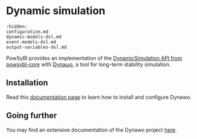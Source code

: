 # Dynamic simulation

```{toctree}
:hidden:
configuration.md
dynamic-models-dsl.md
event-models-dsl.md
output-variables-dsl.md
```

PowSyBl provides an implementation of the [DynamicSimulation API from powsybl-core](inv:powsyblcore:*:*#simulation/dynamic/index) with [Dynaωo](https://dynawo.github.io), a tool for long-term stability simulation.

## Installation

Read this [documentation page](https://dynawo.github.io/install/) to learn how to install and configure Dynawo.

## Going further

You may find an extensive documentation of the Dynawo project [here](https://github.com/dynawo/dynawo/releases/latest/download/DynawoDocumentation.pdf).


